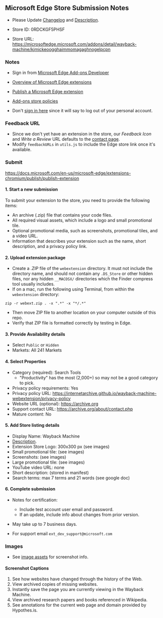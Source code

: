 ## Microsoft Edge Store Submission Notes

- Please Update [Changelog](../changelog.md) and [Description](../description.md).

- Store ID: 0RDCKGF5PHSF
- Store URL: https://microsoftedge.microsoft.com/addons/detail/wayback-machine/kjmickeoogghaimmomagaghnogelpcpn


### Notes

- Sign in from [Microsoft Edge Add-ons Developer](https://developer.microsoft.com/en-us/microsoft-edge/extensions/)

- [Overview of Microsoft Edge extensions](https://docs.microsoft.com/en-us/microsoft-edge/extensions-chromium/)

- [Publish a Microsoft Edge extension](https://docs.microsoft.com/en-us/microsoft-edge/extensions-chromium/publish/publish-extension)
- [Add-ons store policies](https://docs.microsoft.com/en-us/microsoft-edge/extensions-chromium/store-policies/developer-policies)

- Don't [sign in here](https://partner.microsoft.com/en-US/) since it will say to log out of your personal account.


### Feedback URL

- Since we don't yet have an extension in the store, our *Feedback Icon* and *Write a Review* URL defaults to the [contact page](https://archive.org/about/contact.php).
- Modify `feedbackURLs` in `utils.js` to include the Edge store link once it's available.


### Submit

https://docs.microsoft.com/en-us/microsoft-edge/extensions-chromium/publish/publish-extension


#### 1. Start a new submission

To submit your extension to the store, you need to provide the following items:

- An archive (.zip) file that contains your code files.
- All required visual assets, which include a logo and small promotional tile.
- Optional promotional media, such as screenshots, promotional tiles, and a video URL.
- Information that describes your extension such as the name, short description, and a privacy policy link.

#### 2. Upload extension package

- Create a .ZIP file of the `webextension` directory. It must not include the directory name, and should not contain any `.DS_Store` or other hidden files, nor any hidden `__MACOSX/` directories which the Finder compress tool usually includes.
- If on a mac, run the following using Terminal, from within the `webextension` directory:
```
zip -r webext.zip . -x ".*" -x "*/.*"
```
- Then move ZIP file to another location on your computer outside of this repo.
- Verify that ZIP file is formatted correctly by testing in Edge.


#### 3. Provide Availability details

- Select `Public` or `Hidden`
- Markets: All 241 Markets


#### 4. Select Properties

- Category (required): Search Tools
  - "Productivity" has the most (2,000+) so may not be a good category to pick.
- Privacy policy requirements: Yes
- Privacy policy URL: https://internetarchive.github.io/wayback-machine-webextension/privacy-policy
- Website URL (optional): https://archive.org
- Support contact URL: https://archive.org/about/contact.php
- Mature content: No


#### 5. Add Store listing details

- Display Name: Wayback Machine
- [Description](../description.md).
- Extension Store Logo: 300x300 px (see images)
- Small promotional tile: (see images)
- Screenshots: (see images)
- Large promotional tile: (see images)
- YouTube video URL: none
- Short description: (stored in manifest)
- Search terms: max 7 terms and 21 words (see google doc)


#### 6. Complete submission

- Notes for certification:
  - Include test account user email and password.
  - If an update, include info about changes from prior version.

- May take up to 7 business days.
- For support email `ext_dev_support@microsoft.com`


### Images

- See [image assets](image-assets.md) for screenshot info.


#### Screenshot Captions

1. See how websites have changed through the history of the Web.
2. View archived copies of missing websites.
3. Instantly save the page you are currently viewing in the Wayback Machine.
4. View archived research papers and books referenced in Wikipedia.
5. See annotations for the current web page and domain provided by Hypothes.is.
